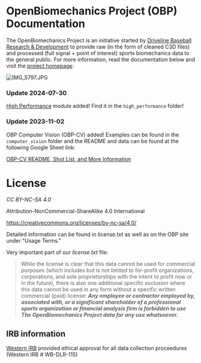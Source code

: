 # OpenBiomechanics Project (OBP) Documentation

The OpenBiomechanics Project is an initiative started by [Driveline Baseball Research & Development](https://drivelinebaseball.com/mission-and-purpose/) to provide raw (in the form of cleaned C3D files) and processed (full signal + point of interest) sports biomechanics data to the general public. For more information, read the documentation below and visit the [project homepage](https://openbiomechanics.org):

![IMG_5797.JPG](imgs/IMG_5797.jpg)

### Update 2024-07-30

[High Performance](https://github.com/drivelineresearch/openbiomechanics/tree/main/high_performance) module added! Find it in the `high_performance` folder!

### Update 2023-11-02

OBP Computer Vision (OBP-CV) added! Examples can be found in the `computer_vision` folder and the README and data can be found at the following Google Sheet link:

[OBP-CV README, Shot List, and More Information](https://docs.google.com/spreadsheets/d/1NhpF8DnfBdio_xsU7B44KNuHghtePDp-d3juvCYNm9Q/edit?usp=sharing)

# License

*CC BY-NC-SA 4.0*

Attribution-NonCommercial-ShareAlike 4.0 International

https://creativecommons.org/licenses/by-nc-sa/4.0/

Detailed information can be found in license.txt as well as on the OBP site under "Usage Terms."

Very important part of our *license.txt* file:

>While the license is clear that this data cannot be used for commercial purposes (which includes but is not limited to for-profit organizations, corporations, and sole proprietorships with the intent to profit now or in the future), there is also one additional specific exclusion where this data cannot be used in any form without a specific written commercial (paid) license: ***Any employee or contractor employed by, associated with, or a significant shareholder of a professional sports organization or financial analysis firm is forbidden to use The OpenBiomechanics Project data for any use whatsoever.***

## IRB information

[Western IRB](https://www.wcgirb.com/) provided ethical approval for all data collection proceedures (Western IRB # WB-DLR-115)

